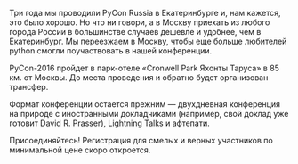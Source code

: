 Три года мы проводили PyCon Russia в Екатеринбурге и, нам кажется, это было хорошо. Но что ни говори, а в Москву приехать из любого города России в большинстве случаев дешевле и удобнее, чем в Екатеринбург. Мы переезжаем в Москву, чтобы еще больше любителей python смогли поучаствовать в нашей конференции.

PyCon-2016 пройдет в парк-отеле «Cronwell Park Яхонты Таруса» в 85 км. от Москвы. До места проведения и обратно будет организован трансфер.

Формат конференции остается прежним — двухдневная конференция на природе с иностранными докладчиками (например, свой доклад уже готовит David R. Prasser), Lightning Talks и афтепати.

Присоединяйтесь! Регистрация для смелых и верных участников по минимальной цене скоро откроется.




